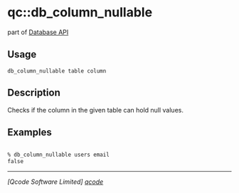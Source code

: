 qc::db_column_nullable
===========

part of [Database API](../db.md)

Usage
-----
`db_column_nullable table column`

Description
-----------
Checks if the column in the given table can hold null values.

Examples
--------
```tcl

% db_column_nullable users email
false

```

----------------------------------
*[Qcode Software Limited] [qcode]*

[qcode]: http://www.qcode.co.uk "Qcode Software"